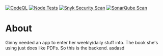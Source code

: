 [![CodeQL](https://github.com/Brutalbeard/no-bs-backend/actions/workflows/github-code-scanning/codeql/badge.svg)](https://github.com/Brutalbeard/no-bs-backend/actions/workflows/github-code-scanning/codeql)
[![Node Tests](https://github.com/Brutalbeard/no-bs-backend/actions/workflows/node-tests.yml/badge.svg)](https://github.com/Brutalbeard/no-bs-backend/actions/workflows/node-tests.yml)
[![Snyk Security Scan](https://github.com/Brutalbeard/no-bs-backend/actions/workflows/snyk.yml/badge.svg)](https://github.com/Brutalbeard/no-bs-backend/actions/workflows/snyk.yml)
[![SonarQube Scan](https://github.com/Brutalbeard/no-bs-backend/actions/workflows/sonar.yml/badge.svg)](https://github.com/Brutalbeard/no-bs-backend/actions/workflows/sonar.yml)


# About
Ginny needed an app to enter her weekly/daily stuff into. The book she's using just does like PDFs. So this is the backend.  asdasd
